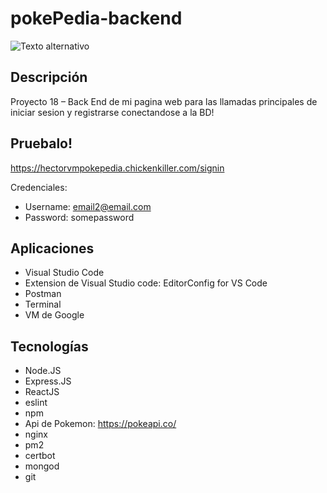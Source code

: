 # pokePedia-backend

![Texto alternativo](./src/images/PokePedia-Logo.png)

## Descripción

Proyecto 18 – Back End de mi pagina web para las llamadas principales de iniciar sesion y registrarse conectandose a la BD!

## Pruebalo!

https://hectorvmpokepedia.chickenkiller.com/signin

Credenciales:

- Username: email2@email.com
- Password: somepassword

## Aplicaciones

- Visual Studio Code
- Extension de Visual Studio code: EditorConfig for VS Code
- Postman
- Terminal
- VM de Google

## Tecnologías

- Node.JS
- Express.JS
- ReactJS
- eslint
- npm
- Api de Pokemon: https://pokeapi.co/
- nginx
- pm2
- certbot
- mongod
- git
